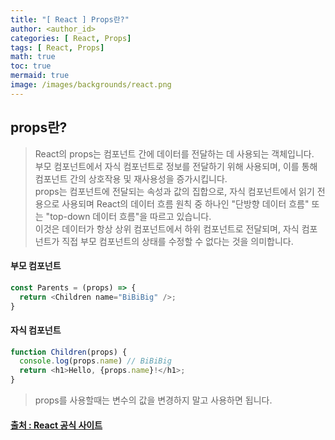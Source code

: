```yaml
---
title: "[ React ] Props란?"
author: <author_id>
categories: [ React, Props]
tags: [ React, Props]
math: true
toc: true
mermaid: true
image: /images/backgrounds/react.png
---
```



## props란?

> React의 props는 컴포넌트 간에 데이터를 전달하는 데 사용되는 객체입니다.  
> 부모 컴포넌트에서 자식 컴포넌트로 정보를 전달하기 위해 사용되며, 이를 통해 컴포넌트 간의 상호작용 및 재사용성을 증가시킵니다.  
> props는 컴포넌트에 전달되는 속성과 값의 집합으로, 자식 컴포넌트에서 읽기 전용으로 사용되며
> React의 데이터 흐름 원칙 중 하나인 "단방향 데이터 흐름" 또는 "top-down 데이터 흐름"을 따르고 있습니다.  
> 이것은 데이터가 항상 상위 컴포넌트에서 하위 컴포넌트로 전달되며, 자식 컴포넌트가 직접 부모 컴포넌트의 상태를 수정할 수 없다는 것을 의미합니다.
> 

#### 부모 컴포넌트
```javascript
const Parents = (props) => {
  return <Children name="BiBiBig" />;
}

```
#### 자식 컴포넌트
```javascript
function Children(props) {
  console.log(props.name) // BiBiBig
  return <h1>Hello, {props.name}!</h1>;
}
```

> props를 사용할때는 변수의 값을 변경하지 말고 사용하면 됩니다.

#### [출처 : React 공식 사이트](https://ko.reactjs.org/docs/components-and-props.html#props-are-read-only)
